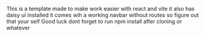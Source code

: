 This is a template made to make work easier with react and vite 
it also has daisy ui installed 
it comes wih a working navbar without routes so figure out that your self 
Good luck dont forget to run npm install after cloning or whatever
